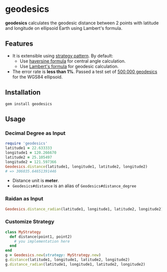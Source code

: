 # geodesics

**geodesics** calculates the geodesic distance between 2 points with latitude and longitude on ellipsoid Earth using Lambert's formula.

## Features

- It is extensible using [strategy pattern][strategy pattern]. By default:
  - Use [haversine formula][haversine] for central angle calculation.
  - Use [Lambert's formula][lambert] for
    geodesic calculation.
- The error rate is **less than 1%**. Passed a test set of [500,000 geodesics](test/dataset.dat) for the WGS84 ellipsoid.

## Installation

```
gem install geodesics
```

## Usage

### Decimal Degree as Input

```rb
require 'geodesics'
latitude1 = 22.633333
longitude1 = 120.266670
latitude2 = 25.105497
longitude2 = 121.597366
Geodesics.distance(latitude1, longitude1, latitude2, longitude2)
# => 306035.64651391446
```

- Distance unit is **meter**.
- `Geodesics#distance` is an alias of `Geodesics#distance_degree`

### Raidan as Input

```rb
Geodesics.distance_radian(latitude1, longitude1, latitude2, longitude2)
```

### Customize Strategy

```rb
class MyStrategy
  def distance(point1, point2)
    # you implementation here
  end
end
g = Geodesics.new(strategy: MyStrategy.new)
g.distance(latitude1, longitude1, latitude2, longitude2)
g.distance_radian(latitude1, longitude1, latitude2, longitude2)
```

[strategy pattern]: https://en.wikipedia.org/wiki/Strategy_pattern
[haversine]: https://en.wikipedia.org/wiki/Versine#Haversine
[lambert]: https://www.jstor.org/stable/24531873
[kristianmandrup/geo-distance]: https://github.com/kristianmandrup/geo-distance
